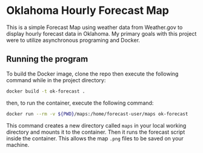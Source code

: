 # Oklahoma Hourly Forecast Map
This is a simple Forecast Map using weather data from Weather.gov to display hourly forecast data in Oklahoma.
My primary goals with this project were to utilize asynchronous programing and Docker. 

## Running the program
To build the Docker image, clone the repo then execute the following command while in the project directory:
```bash
docker build -t ok-forecast .
```
then, to run the container, execute the following command:
```bash
docker run --rm -v ${PWD}/maps:/home/forecast-user/maps ok-forecast
```
This command creates a new directory called ```maps``` in your local working directory
and mounts it to the container. Then it runs the forecast script inside the container. This allows the map ```.png``` files to be
saved on your machine. 
